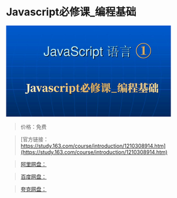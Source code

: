 # Javascript必修课_编程基础

![img](../../../assets/study163/free/c7b9b460dcf440049593599afbb0fca3.png)

> 价格：免费

> [官方链接：https://study.163.com/course/introduction/1210308914.htm](https://study.163.com/course/introduction/1210308914.htm)

> [阿里网盘：]()

> [百度网盘：]()

> [夸克网盘：]()
